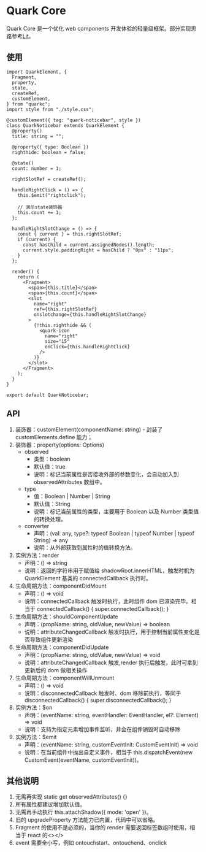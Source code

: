 # Quark Core

Quark Core 是一个优化 web components 开发体验的轻量级框架。部分实现思路参考[Lit](https://lit.dev/docs/getting-started/)。

## 使用

```tsx
import QuarkElement, {
  Fragment,
  property,
  state,
  createRef,
  customElement,
} from "quarkc";
import style from "./style.css";

@customElement({ tag: "quark-noticebar", style })
class QuarkNoticebar extends QuarkElement {
  @property()
  title: string = "";

  @property({ type: Boolean })
  righthide: boolean = false;

  @state()
  count: number = 1;

  rightSlotRef = createRef();

  handleRightClick = () => {
    this.$emit("rightclick");

    // 演示state装饰器
    this.count += 1;
  };

  handleRightSlotChange = () => {
    const { current } = this.rightSlotRef;
    if (current) {
      const hasChild = current.assignedNodes().length;
      current.style.paddingRight = hasChild ? "0px" : "11px";
    }
  };

  render() {
    return (
      <Fragment>
        <span>{this.title}</span>
        <span>{this.count}</span>
        <slot
          name="right"
          ref={this.rightSlotRef}
          onslotchange={this.handleRightSlotChange}
        >
          {!this.righthide && (
            <quark-icon
              name="right"
              size="15"
              onClick={this.handleRightClick}
            />
          )}
        </slot>
      </Fragment>
    );
  }
}

export default QuarkNoticebar;
```

## API

1. 装饰器：customElement(componentName: string) - 封装了 customElements.define 能力；
1. 装饰器：property(options: Options)
   - observed
     - 类型：boolean
     - 默认值：true
     - 说明：标记当前属性是否接收外部的参数变化，会自动加入到 observedAttributes 数组中。
   - type
     - 值：Boolean | Number | String
     - 默认值：String
     - 说明：标记当前属性的类型，主要用于 Boolean 以及 Number 类型值的转换处理。
   - converter
     - 声明：(val: any, type?: typeof Boolean | typeof Number | typeof String) => any
     - 说明：从外部获取到属性时的值转换方法。
1. 实例方法：render
   - 声明：() => string
   - 说明：返回的字符串用于赋值给 shadowRoot.innerHTML，触发时机为 QuarkElement 基类的 connectedCallback 执行时。
1. 生命周期方法：componentDidMount
   - 声明：() => void
   - 说明：connectedCallback 触发时执行，此时组件 dom 已渲染完毕。相当于 connectedCallback() { super.connectedCallback(); }
1. 生命周期方法：shouldComponentUpdate
   - 声明：(propName: string, oldValue, newValue) => boolean
   - 说明：attributeChangedCallback 触发时执行，用于控制当前属性变化是否导致组件更新渲染
1. 生命周期方法：componentDidUpdate
   - 声明：(propName: string, oldValue, newValue) => void
   - 说明：attributeChangedCallback 触发,render 执行后触发，此时可拿到更新后的 dom 做相关操作
1. 生命周期方法：componentWillUnmount
   - 声明：() => void
   - 说明：disconnectedCallback 触发时、dom 移除前执行，等同于 disconnectedCallback() { super.disconnectedCallback(); }
1. 实例方法：$on
   - 声明：(eventName: string, eventHandler: EventHandler, el?: Element) => void
   - 说明：支持为指定元素增加事件监听，并会在组件销毁时自动移除
1. 实例方法：$emit
   - 声明：<T>(eventName: string, customEventInit: CustomEventInit<T>) => void
   - 说明：在当前组件中抛出自定义事件，相当于 this.dispatchEvent(new CustomEvent(eventName, customEventInit))。

## 其他说明

1. 无需再实现 static get observedAttributes() {}
1. 所有属性都建议增加默认值。
1. 无需再手动执行 this.attachShadow({ mode: 'open' })。
1. 旧的 upgradeProperty 方法能力已内置，代码中可以省略。
1. Fragment 的使用不是必须的，当你的 render 需要返回标签数组时使用，相当于 react 的<></>
1. event 需要全小写，例如 ontouchstart、ontouchend、onclick
